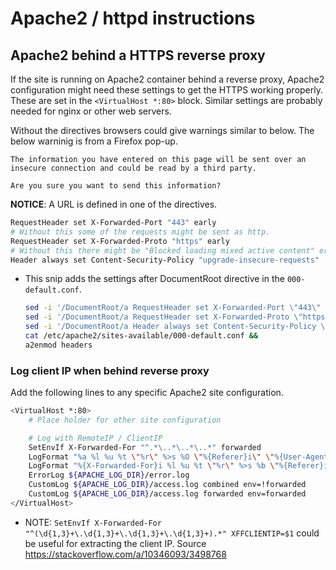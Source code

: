 # Apache2 / httpd instructions

## Apache2 behind a HTTPS reverse proxy

If the site is running on Apache2 container behind a reverse proxy, Apache2 configuration might need these settings to get the HTTPS working properly. These are set in the `<VirtualHost *:80>` block. Similar settings are probably needed for nginx or other web servers.

Without the directives browsers could give warnings similar to below. The below warninig is from a Firefox pop-up.

~~~text
The information you have entered on this page will be sent over an insecure connection and could be read by a third party.

Are you sure you want to send this information?
~~~

**NOTICE**: A URL is defined in one of the directives.

~~~sh
RequestHeader set X-Forwarded-Port "443" early
# Without this some of the requests might be sent as http.
RequestHeader set X-Forwarded-Proto "https" early
# Without this there might be "Blocked loading mixed active content" errors in browser console.
Header always set Content-Security-Policy "upgrade-insecure-requests"
~~~

* This snip adds the settings after DocumentRoot directive in the `000-default.conf`.

  ~~~sh
  sed -i '/DocumentRoot/a RequestHeader set X-Forwarded-Port \"443\" early' /etc/apache2/sites-available/000-default.conf &&
  sed -i '/DocumentRoot/a RequestHeader set X-Forwarded-Proto \"https\" early' /etc/apache2/sites-available/000-default.conf &&
  sed -i '/DocumentRoot/a Header always set Content-Security-Policy \"upgrade-insecure-requests\"' /etc/apache2/sites-available/000-default.conf &&
  cat /etc/apache2/sites-available/000-default.conf && 
  a2enmod headers
  ~~~

### Log client IP when behind reverse proxy

Add the following lines to any specific Apache2 site configuration.

~~~sh
<VirtualHost *:80>
    # Place holder for other site configuration

    # Log with RemoteIP / ClientIP
    SetEnvIf X-Forwarded-For "^.*\..*\..*\..*" forwarded
    LogFormat "%a %l %u %t \"%r\" %>s %O \"%{Referer}i\" \"%{User-Agent}i\"" combined
    LogFormat "%{X-Forwarded-For}i %l %u %t \"%r\" %>s %b \"%{Referer}i\" \"%{User-Agent}i\"" forwarded
    ErrorLog ${APACHE_LOG_DIR}/error.log
    CustomLog ${APACHE_LOG_DIR}/access.log combined env=!forwarded
    CustomLog ${APACHE_LOG_DIR}/access.log forwarded env=forwarded
</VirtualHost>
~~~

* NOTE: `SetEnvIf X-Forwarded-For "^(\d{1,3}+\.\d{1,3}+\.\d{1,3}+\.\d{1,3}+).*" XFFCLIENTIP=$1` could be useful for extracting the client IP. Source https://stackoverflow.com/a/10346093/3498768
